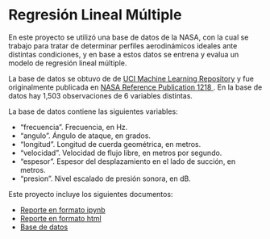 # Regresión Lineal Múltiple
En este proyecto se utilizó una base de datos de la NASA, con la cual se trabajo para tratar de determinar perfiles aerodinámicos ideales ante distintas condiciones, y en base a estos datos se entrena y evalua un modelo de regresión lineal múltiple. 

La base de datos se obtuvo de de [UCI Machine Learning Repository](https://archive.ics.uci.edu/dataset/291/airfoil+self+noise) y fue originalmente publicada en  [NASA
Reference Publication 1218
](https://ntrs.nasa.gov/api/citations/19890016302/downloads/19890016302.pdf). En la base de datos hay 1,503 observaciones de 6 variables distintas.

La base de datos contiene las siguientes variables:
- “frecuencia”. Frecuencia, en Hz.
- “angulo”. Ángulo de ataque, en grados.
- “longitud”. Longitud de cuerda geométrica, en metros.
- “velocidad”. Velocidad de flujo libre, en metros por segundo.
- “espesor”. Espesor del desplazamiento en el lado de succión, en metros.
- “presion”. Nivel escalado de presión sonora, en dB.

Este proyecto incluye los siguientes documentos: 
 - [Reporte en formato ipynb](./A1_3_Regresión_lineal_múltiple.ipynb)
 - [Reporte en formato html](./A1_3_Regresión_lineal_múltiple.html)
 - [Base de datos](./A1_3_NASA.csv)
